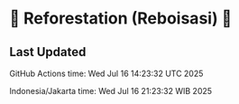 
# 🌳 Reforestation (Reboisasi) 🌲

## Last Updated

GitHub Actions time: Wed Jul 16 14:23:32 UTC 2025

Indonesia/Jakarta time: Wed Jul 16 21:23:32 WIB 2025
